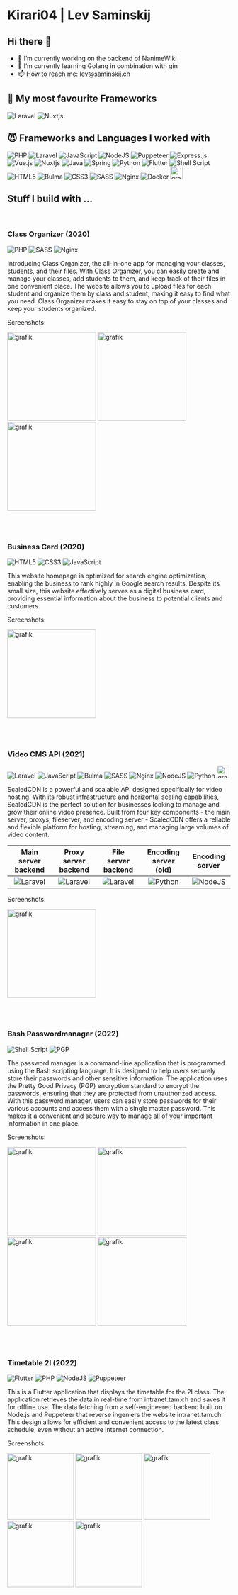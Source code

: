 # Kirari04 | Lev Saminskij
## Hi there 👋

- 🔭 I’m currently working on the backend of NanimeWiki
- 🌱 I’m currently learning Golang in combination with gin
- 📫 How to reach me: lev@saminskij.ch


## 👻 My most favourite Frameworks
![Laravel](https://img.shields.io/badge/laravel-%23FF2D20.svg?style=for-the-badge&logo=laravel&logoColor=white)
![Nuxtjs](https://img.shields.io/badge/Nuxt-002E3B?style=for-the-badge&logo=nuxtdotjs&logoColor=#00DC82)

## 😈 Frameworks and Languages I worked with

![PHP](https://img.shields.io/badge/php-%23777BB4.svg?style=for-the-badge&logo=php&logoColor=white)
![Laravel](https://img.shields.io/badge/laravel-%23FF2D20.svg?style=for-the-badge&logo=laravel&logoColor=white)
![JavaScript](https://img.shields.io/badge/javascript-%23323330.svg?style=for-the-badge&logo=javascript&logoColor=%23F7DF1E)
![NodeJS](https://img.shields.io/badge/node.js-6DA55F?style=for-the-badge&logo=node.js&logoColor=white)
![Puppeteer](https://img.shields.io/badge/Puppeteer-4fcca6?style=for-the-badge&logo=puppeteer&logoColor=white)
![Express.js](https://img.shields.io/badge/express.js-%23404d59.svg?style=for-the-badge&logo=express&logoColor=%2361DAFB)
![Vue.js](https://img.shields.io/badge/vuejs-%2335495e.svg?style=for-the-badge&logo=vuedotjs&logoColor=%234FC08D)
![Nuxtjs](https://img.shields.io/badge/Nuxt-002E3B?style=for-the-badge&logo=nuxtdotjs&logoColor=#00DC82)
![Java](https://img.shields.io/badge/java-%23ED8B00.svg?style=for-the-badge&logo=java&logoColor=white)
![Spring](https://img.shields.io/badge/spring-%236DB33F.svg?style=for-the-badge&logo=spring&logoColor=white)
![Python](https://img.shields.io/badge/python-3670A0?style=for-the-badge&logo=python&logoColor=ffdd54)
![Flutter](https://img.shields.io/badge/Flutter-%2302569B.svg?style=for-the-badge&logo=Flutter&logoColor=white)
![Shell Script](https://img.shields.io/badge/shell_script-%23121011.svg?style=for-the-badge&logo=gnu-bash&logoColor=white)
![HTML5](https://img.shields.io/badge/html5-%23E34F26.svg?style=for-the-badge&logo=html5&logoColor=white)
![Bulma](https://img.shields.io/badge/bulma-00D0B1?style=for-the-badge&logo=bulma&logoColor=white)
![CSS3](https://img.shields.io/badge/css3-%231572B6.svg?style=for-the-badge&logo=css3&logoColor=white)
![SASS](https://img.shields.io/badge/SASS-hotpink.svg?style=for-the-badge&logo=SASS&logoColor=white)
![Nginx](https://img.shields.io/badge/nginx-%23009639.svg?style=for-the-badge&logo=nginx&logoColor=white)
![Docker](https://img.shields.io/badge/docker-%230db7ed.svg?style=for-the-badge&logo=docker&logoColor=white)
<img alt="grafik" height="28" src="https://user-images.githubusercontent.com/103888491/206697162-9d178ff2-0996-446d-a715-4d93c92b5786.png" />

## Stuff I build with ...
<br />


### **Class Organizer** (2020)
![PHP](https://img.shields.io/badge/php-%23777BB4.svg?style=for-the-badge&logo=php&logoColor=white)
![SASS](https://img.shields.io/badge/SASS-hotpink.svg?style=for-the-badge&logo=SASS&logoColor=white)
![Nginx](https://img.shields.io/badge/nginx-%23009639.svg?style=for-the-badge&logo=nginx&logoColor=white)
<p>
Introducing Class Organizer, the all-in-one app for managing your classes, students, and their files. With Class Organizer, you can easily create and manage your classes, add students to them, and keep track of their files in one convenient place. The website allows you to upload files for each student and organize them by class and student, making it easy to find what you need. Class Organizer makes it easy to stay on top of your classes and keep your students organized.  
</p>
<p>Screenshots:</p>
<p>
    <img alt="grafik" width="200" src="https://user-images.githubusercontent.com/103888491/206664568-cc9853fd-683e-46fc-a419-d36128ad434f.png" />
    <img alt="grafik" width="200" src="https://user-images.githubusercontent.com/103888491/206664737-114531eb-d5a6-4e52-b62e-0bf8cdfd2a2c.png" />
    <img alt="grafik" width="200" src="https://user-images.githubusercontent.com/103888491/206665102-5c2f0f55-3c65-422e-982c-87013abbb77a.png" />
</p>
<br /><br />

### **Business Card** (2020)

![HTML5](https://img.shields.io/badge/html5-%23E34F26.svg?style=for-the-badge&logo=html5&logoColor=white)
![CSS3](https://img.shields.io/badge/css3-%231572B6.svg?style=for-the-badge&logo=css3&logoColor=white)
![JavaScript](https://img.shields.io/badge/javascript-%23323330.svg?style=for-the-badge&logo=javascript&logoColor=%23F7DF1E)

<p>
This website homepage is optimized for search engine optimization, enabling the business to rank highly in Google search results. Despite its small size, this website effectively serves as a digital business card, providing essential information about the business to potential clients and customers.
</p>


<p>Screenshots:</p>
<p>
    <img alt="grafik" width="200" src="https://user-images.githubusercontent.com/103888491/206719125-a1c505a0-b0f9-4720-91dc-178216e5672c.png" />
</p>
<br /><br />


### **Video CMS API** (2021)

![Laravel](https://img.shields.io/badge/laravel-%23FF2D20.svg?style=for-the-badge&logo=laravel&logoColor=white)
![JavaScript](https://img.shields.io/badge/javascript-%23323330.svg?style=for-the-badge&logo=javascript&logoColor=%23F7DF1E)
![Bulma](https://img.shields.io/badge/bulma-00D0B1?style=for-the-badge&logo=bulma&logoColor=white)
![SASS](https://img.shields.io/badge/SASS-hotpink.svg?style=for-the-badge&logo=SASS&logoColor=white)
![Nginx](https://img.shields.io/badge/nginx-%23009639.svg?style=for-the-badge&logo=nginx&logoColor=white)
![NodeJS](https://img.shields.io/badge/node.js-6DA55F?style=for-the-badge&logo=node.js&logoColor=white)
![Python](https://img.shields.io/badge/python-3670A0?style=for-the-badge&logo=python&logoColor=ffdd54)
<img alt="grafik" height="28" src="https://user-images.githubusercontent.com/103888491/206697162-9d178ff2-0996-446d-a715-4d93c92b5786.png" />

<p>
ScaledCDN is a powerful and scalable API designed specifically for video hosting. With its robust infrastructure and horizontal scaling capabilities, ScaledCDN is the perfect solution for businesses looking to manage and grow their online video presence. Built from four key components - the main server, proxys, fileserver, and encoding server - ScaledCDN offers a reliable and flexible platform for hosting, streaming, and managing large volumes of video content.
</p>

|Main server backend|Proxy server backend|File server backend|Encoding server (old)|Encoding server|
|:-----:|:-----:|:-----:|:-----:|:-----:|
|![Laravel](https://img.shields.io/badge/laravel-%23FF2D20.svg?style=for-the-badge&logo=laravel&logoColor=white)|![Laravel](https://img.shields.io/badge/laravel-%23FF2D20.svg?style=for-the-badge&logo=laravel&logoColor=white)|![Laravel](https://img.shields.io/badge/laravel-%23FF2D20.svg?style=for-the-badge&logo=laravel&logoColor=white)|![Python](https://img.shields.io/badge/python-3670A0?style=for-the-badge&logo=python&logoColor=ffdd54)|![NodeJS](https://img.shields.io/badge/node.js-6DA55F?style=for-the-badge&logo=node.js&logoColor=white)|

<p>Screenshots:</p>
<p>
    <img alt="grafik" width="200" src="https://user-images.githubusercontent.com/103888491/206692714-8881ccd5-e29f-456c-82ca-3c4dabf4bf82.png" />
</p>
<br /><br />

### **Bash Passwordmanager** (2022)

![Shell Script](https://img.shields.io/badge/shell_script-%23121011.svg?style=for-the-badge&logo=gnu-bash&logoColor=white)
![PGP](https://shorturl.at/nqzC4)

<p>
The password manager is a command-line application that is programmed using the Bash scripting language. It is designed to help users securely store their passwords and other sensitive information. The application uses the Pretty Good Privacy (PGP) encryption standard to encrypt the passwords, ensuring that they are protected from unauthorized access. With this password manager, users can easily store passwords for their various accounts and access them with a single master password. This makes it a convenient and secure way to manage all of your important information in one place.
</p>


<p>Screenshots:</p>
<p>
    <img alt="grafik" width="200" src="https://user-images.githubusercontent.com/103888491/206714234-e782fddf-5453-4e11-a167-c20422f0d2ab.png" />
    <img alt="grafik" width="200" src="https://user-images.githubusercontent.com/103888491/206714403-864eac6b-0556-460a-a250-9aef83a11273.png" />
    <img alt="grafik" width="200" src="https://user-images.githubusercontent.com/103888491/206714898-f0ebe61d-7b07-4d72-9627-1d11c0093c18.png" />
    <img alt="grafik" width="200" src="https://user-images.githubusercontent.com/103888491/206715421-98d6f5ef-e943-4398-9fa2-188fb72b9a40.png" />
</p>
<br /><br />

### **Timetable 2I** (2022)

![Flutter](https://img.shields.io/badge/Flutter-%2302569B.svg?style=for-the-badge&logo=Flutter&logoColor=white)
![PHP](https://img.shields.io/badge/php-%23777BB4.svg?style=for-the-badge&logo=php&logoColor=white)
![NodeJS](https://img.shields.io/badge/node.js-6DA55F?style=for-the-badge&logo=node.js&logoColor=white)
![Puppeteer](https://img.shields.io/badge/Puppeteer-4fcca6?style=for-the-badge&logo=puppeteer&logoColor=white)


<p>
This is a Flutter application that displays the timetable for the 2I class. The application retrieves the data in real-time from intranet.tam.ch and saves it for offline use. The data fetching from a self-engineered backend built on Node.js and Puppeteer that reverse ingeniers the website intranet.tam.ch. This design allows for efficient and convenient access to the latest class schedule, even without an active internet connection.
</p>


<p>Screenshots:</p>
<p>
    <img alt="grafik" width="150" src="https://user-images.githubusercontent.com/103888491/206726044-38931034-c93e-4844-aa71-4244bbfcf9c9.jpg" />
    <img alt="grafik" width="150" src="https://user-images.githubusercontent.com/103888491/206726051-a57f608d-b13e-4fd4-9ba7-aa4637d56425.jpg" />
    <img alt="grafik" width="150" src="https://user-images.githubusercontent.com/103888491/206726056-b8404471-ea72-4fca-8324-5780ff2bac59.jpg" />
    <img alt="grafik" width="150" src="https://user-images.githubusercontent.com/103888491/206726059-63f5fa05-ca73-4ad1-9768-55f939a3270d.jpg" />
    <img alt="grafik" width="150" src="https://user-images.githubusercontent.com/103888491/206726064-2b25edd9-3e55-4ddd-bd51-de871669d9ad.jpg" />
</p>
<br /><br />